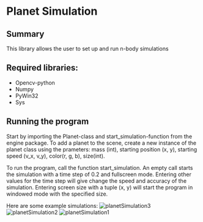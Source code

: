 # Planet Simulation


## Summary
This library allows the user to set up and run n-body simulations 

## Required libraries:
* Opencv-python
* Numpy 
* PyWin32
* Sys

## Running the program
Start by importing the Planet-class and start_simulation-function from
the engine package. To add a planet to the scene, create a new instance of
the planet class using the prameters: mass (int), starting position (x, y),
starting speed (v_x, v_y), color(r, g, b), size(int).

To run the program, call the function start_simulation. An empty call starts
the simulation with a time step of 0.2 and fullscreen mode. Entering other
values for the time step will give change the speed and accuracy of the simulation.
Entering screen size with a tuple (x, y) will start the program in windowed mode
with the specified size.


Here are some example simulations:
![planetSimulation3](https://user-images.githubusercontent.com/39603487/201530254-7a4659df-ade8-4eed-9758-21ce78d55e22.gif)
![planetSimulation2](https://user-images.githubusercontent.com/39603487/201520811-8f3754d8-1e21-4751-b6ae-2b20f01cf275.gif)
![planetSimulation1](https://user-images.githubusercontent.com/39603487/201520802-e720bf81-0973-4391-9b60-ae3fc8ec13f5.gif)
